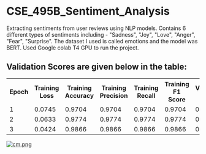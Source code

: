 # CSE_495B_Sentiment_Analysis
Extracting sentiments from user reviews using NLP models. Contains 6 different types of sentiments including - "Sadness", "Joy", "Love", "Anger", "Fear", "Surprise". 
The dataset I used is called emotions and the model was BERT. Used Google colab T4 GPU to run the project. 

<h2>Validation Scores are given below in the table: </h2>
<table>
        <tr>
            <th>Epoch</th>
            <th>Training Loss</th>
            <th>Training Accuracy</th>
            <th>Training Precision</th>
            <th>Training Recall</th>
            <th>Training F1 Score</th>
            <th>Validation Loss</th>
            <th>Validation Accuracy</th>
            <th>Validation Precision</th>
            <th>Validation Recall</th>
            <th>Validation F1 Score</th>
        </tr>
        <tr>
            <td>1</td>
            <td>0.0745</td>
            <td>0.9704</td>
            <td>0.9704</td>
            <td>0.9704</td>
            <td>0.9704</td>
            <td>0.1869</td>
            <td>0.9325</td>
            <td>0.9355</td>
            <td>0.9325</td>
            <td>0.9326</td>
        </tr>
        <tr>
            <td>2</td>
            <td>0.0633</td>
            <td>0.9774</td>
            <td>0.9774</td>
            <td>0.9774</td>
            <td>0.9774</td>
            <td>0.2081</td>
            <td>0.9395</td>
            <td>0.9393</td>
            <td>0.9395</td>
            <td>0.9392</td>
        </tr>
        <tr>
            <td>3</td>
            <td>0.0424</td>
            <td>0.9866</td>
            <td>0.9866</td>
            <td>0.9866</td>
            <td>0.9866</td>
            <td>0.2425</td>
            <td>0.9355</td>
            <td>0.9354</td>
            <td>0.9355</td>
            <td>0.9353</td>
        </tr>
    </table>

[![cm.png](https://i.postimg.cc/1XbpD5BW/cm.png)](https://postimg.cc/D4dJThts)
